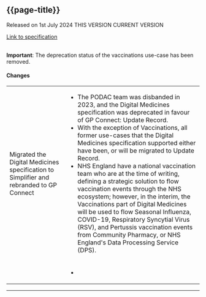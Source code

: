 ## {{page-title}}

<span class="nhsd-a-tag nhsd-a-tag--bg-light-blue">Released on 1st July 2024</span>
<span class="nhsd-a-tag nhsd-a-tag--bg-light-green">THIS VERSION</span>
<span class="nhsd-a-tag nhsd-a-tag--bg-light-red">CURRENT VERSION</span>

[Link to specification]()

<br />

<div class="nhsd-a-box nhsd-a-box--bg-light-yellow nhsd-!t-margin-bottom-6 nhsd-t-body">
    <b>Important</b>: The deprecation status of the vaccinations use-case has been removed.
</div>

#### Changes

<table data-responsive>
    <tbody>
        <!-- Migrated the Digital Medicines specification to Simplifier and rebranded -->
       <tr>
            <td class="nhsd-m-table__highlighted-items">Migrated the Digital Medicines specification to Simplifier and rebranded to GP Connect</td>
            <td>
                <ul>
                    <li>The PODAC team was disbanded in 2023, and the Digital Medicines specification was deprecated in favour of GP Connect: Update Record.</li>
                    <li>With the exception of Vaccinations, all former use-cases that the Digital Medicines specification supported either have been, or will be migrated to Update Record.</li>
                    <li>NHS England have a national vaccination team who are at the time of writing, defining a strategic solution to flow vaccination events through the NHS ecosystem; however, in the interim, the Vaccinations part of Digital Medicines will be used to flow Seasonal Influenza, COVID-19, Respiratory Syncytial Virus (RSV), and Pertussis vaccination events from Community Pharmacy, or NHS England's Data Processing Service (DPS).</li>
                </ul>
            </td>
        </tr>
        <!--  -->
       <tr>
            <td class="nhsd-m-table__highlighted-items"></td>
            <td>
                <ul>
                    <li></li>
                </ul>
            </td>
        </tr>
    </tbody>
</table>

---